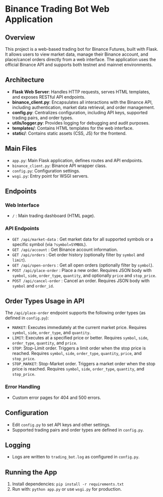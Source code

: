 # Binance Trading Bot Web Application

## Overview
This project is a web-based trading bot for Binance Futures, built with Flask. It allows users to view market data, manage their Binance account, and place/cancel orders directly from a web interface. The application uses the official Binance API and supports both testnet and mainnet environments.

## Architecture
- **Flask Web Server**: Handles HTTP requests, serves HTML templates, and exposes RESTful API endpoints.
- **binance_client.py**: Encapsulates all interactions with the Binance API, including authentication, market data retrieval, and order management.
- **config.py**: Centralizes configuration, including API keys, supported trading pairs, and order types.
- **utils/logger.py**: Provides logging for debugging and audit purposes.
- **templates/**: Contains HTML templates for the web interface.
- **static/**: Contains static assets (CSS, JS) for the frontend.

## Main Files
- `app.py`: Main Flask application, defines routes and API endpoints.
- `binance_client.py`: Binance API wrapper class.
- `config.py`: Configuration settings.
- `wsgi.py`: Entry point for WSGI servers.

## Endpoints
### Web Interface
- `/` : Main trading dashboard (HTML page).

### API Endpoints
- `GET /api/market-data` : Get market data for all supported symbols or a specific symbol (via `?symbol=SYMBOL`).
- `GET /api/account` : Get Binance account information.
- `GET /api/orders` : Get order history (optionally filter by `symbol` and `limit`).
- `GET /api/open-orders` : Get all open orders (optionally filter by `symbol`).
- `POST /api/place-order` : Place a new order. Requires JSON body with `symbol`, `side`, `order_type`, `quantity`, and optionally `price` and `stop_price`.
- `POST /api/cancel-order` : Cancel an order. Requires JSON body with `symbol` and `order_id`.

## Order Types Usage in API

The `/api/place-order` endpoint supports the following order types (as defined in `config.py`):
- `MARKET`: Executes immediately at the current market price. Requires `symbol`, `side`, `order_type`, and `quantity`.
- `LIMIT`: Executes at a specified price or better. Requires `symbol`, `side`, `order_type`, `quantity`, and `price`.
- `STOP`: Stop-Limit order. Triggers a limit order when the stop price is reached. Requires `symbol`, `side`, `order_type`, `quantity`, `price`, and `stop_price`.
- `STOP_MARKET`: Stop-Market order. Triggers a market order when the stop price is reached. Requires `symbol`, `side`, `order_type`, `quantity`, and `stop_price`.

### Error Handling
- Custom error pages for 404 and 500 errors.

## Configuration
- Edit `config.py` to set API keys and other settings.
- Supported trading pairs and order types are defined in `config.py`.

## Logging
- Logs are written to `trading_bot.log` as configured in `config.py`.

## Running the App
1. Install dependencies: `pip install -r requirements.txt`
2. Run with: `python app.py` or use `wsgi.py` for production.